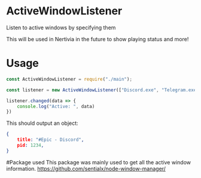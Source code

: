 # ActiveWindowListener
Listen to active windows by specifying them

This will be used in Nertivia in the future to show playing status and more!

# Usage
```js
const ActiveWindowListener = require("./main");

const listener = new ActiveWindowListener(["Discord.exe", "Telegram.exe", "Code.exe"]);

listener.changed(data => {
    console.log("Active: ", data)
})
```
This should output an object:
```json
{
    title: "#Epic - Discord",
    pid: 1234,
}
```

#Package used
This package was mainly used to get all the active window information.
https://github.com/sentialx/node-window-manager/ 
